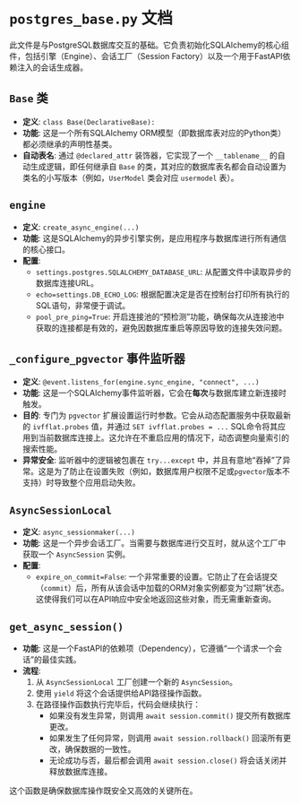 # `postgres_base.py` 文档

此文件是与PostgreSQL数据库交互的基础。它负责初始化SQLAlchemy的核心组件，包括引擎（Engine）、会话工厂（Session Factory）以及一个用于FastAPI依赖注入的会话生成器。

## `Base` 类
- **定义**: `class Base(DeclarativeBase):`
- **功能**: 这是一个所有SQLAlchemy ORM模型（即数据库表对应的Python类）都必须继承的声明性基类。
- **自动表名**: 通过 `@declared_attr` 装饰器，它实现了一个 `__tablename__` 的自动生成逻辑，即任何继承自 `Base` 的类，其对应的数据库表名都会自动设置为类名的小写版本（例如，`UserModel` 类会对应 `usermodel` 表）。

## `engine`
- **定义**: `create_async_engine(...)`
- **功能**: 这是SQLAlchemy的异步引擎实例，是应用程序与数据库进行所有通信的核心接口。
- **配置**: 
    - `settings.postgres.SQLALCHEMY_DATABASE_URL`: 从配置文件中读取异步的数据库连接URL。
    - `echo=settings.DB_ECHO_LOG`: 根据配置决定是否在控制台打印所有执行的SQL语句，非常便于调试。
    - `pool_pre_ping=True`: 开启连接池的“预检测”功能，确保每次从连接池中获取的连接都是有效的，避免因数据库重启等原因导致的连接失效问题。

## `_configure_pgvector` 事件监听器
- **定义**: `@event.listens_for(engine.sync_engine, "connect", ...)`
- **功能**: 这是一个SQLAlchemy事件监听器，它会在**每次**与数据库建立新连接时触发。
- **目的**: 专门为 `pgvector` 扩展设置运行时参数。它会从动态配置服务中获取最新的 `ivfflat.probes` 值，并通过 `SET ivfflat.probes = ...` SQL命令将其应用到当前数据库连接上。这允许在不重启应用的情况下，动态调整向量索引的搜索性能。
- **异常安全**: 监听器中的逻辑被包裹在 `try...except` 中，并且有意地“吞掉”了异常。这是为了防止在设置失败（例如，数据库用户权限不足或`pgvector`版本不支持）时导致整个应用启动失败。

## `AsyncSessionLocal`
- **定义**: `async_sessionmaker(...)`
- **功能**: 这是一个异步会话工厂。当需要与数据库进行交互时，就从这个工厂中获取一个 `AsyncSession` 实例。
- **配置**: 
    - `expire_on_commit=False`: 一个非常重要的设置。它防止了在会话提交（`commit`）后，所有从该会话中加载的ORM对象实例都变为“过期”状态。这使得我们可以在API响应中安全地返回这些对象，而无需重新查询。

## `get_async_session()`
- **功能**: 这是一个FastAPI的依赖项（Dependency），它遵循“一个请求一个会话”的最佳实践。
- **流程**: 
    1.  从 `AsyncSessionLocal` 工厂创建一个新的 `AsyncSession`。
    2.  使用 `yield` 将这个会话提供给API路径操作函数。
    3.  在路径操作函数执行完毕后，代码会继续执行：
        - 如果没有发生异常，则调用 `await session.commit()` 提交所有数据库更改。
        - 如果发生了任何异常，则调用 `await session.rollback()` 回滚所有更改，确保数据的一致性。
        - 无论成功与否，最后都会调用 `await session.close()` 将会话关闭并释放数据库连接。

这个函数是确保数据库操作既安全又高效的关键所在。
